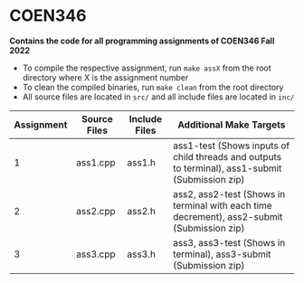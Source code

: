 # COEN346

**Contains the code for all programming assignments of COEN346 Fall 2022**

- To compile the respective assignment, run `make assX` from the root directory where X is the assignment number
- To clean the compiled binaries, run `make clean` from the root directory
- All source files are located in `src/` and all include files are located in `inc/`

| Assignment | Source Files | Include Files | Additional Make Targets |
| --- | --- | --- | --- |
| 1 | ass1.cpp | ass1.h | ass1-test (Shows inputs of child threads and outputs to terminal), ass1-submit (Submission zip) |
| 2 | ass2.cpp | ass2.h | ass2, ass2-test (Shows in terminal with each time decrement), ass2-submit (Submission zip) |
| 3 | ass3.cpp | ass3.h | ass3, ass3-test (Shows in terminal), ass3-submit (Submission zip) |

